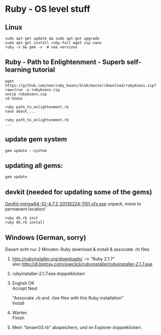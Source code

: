# Ruby - OS level stuff

## Linux
    sudo apt-get update && sudo apt-get upgrade
	sudo apt-get install ruby-full wget zip nano
	ruby -v && gem -v  # see versions

## Ruby - Path to Enlightenment - Superb self-learning tutorial
    wget https://github.com/neo/ruby_koans/blob/master/download/rubykoans.zip?raw=true -o rubykoans.zip
    unzip rubykoans.zip
    cd koans

    ruby path_to_enlightenment.rb
    nano about_...

	ruby path_to_enlightenment.rb
	...

## update gem system
    gem update --system

## updating all gems:
    gem update

## devkit (needed for updating some of the gems)
[DevKit-mingw64-32-4.7.2-20130224-1151-sfx.exe](http://rubyinstaller.org/downloads/)
unpack, move to permanent location!  

    ruby dk.rb init
    ruby dk.rb install

    
## Windows (German, sorry)

Dauert echt nur 2 Minuten:  Ruby download & install & associate .rb files

1)  
   http://rubyinstaller.org/downloads/ --> "Ruby 2.1.7"   
   also http://dl.bintray.com/oneclick/rubyinstaller/rubyinstaller-2.1.7.exe

2)  
   rubyinstaller-2.1.7.exe doppelklicken

3)  
   English OK  
   Accept Next  
   
   "Associate .rb and .rbw files with this Ruby installation"  
   Install  

4)  
   Warten  
   Finish  
   
5)  
   Mein "binaer03.rb" abspeichern, und im Explorer doppelklicken.  


